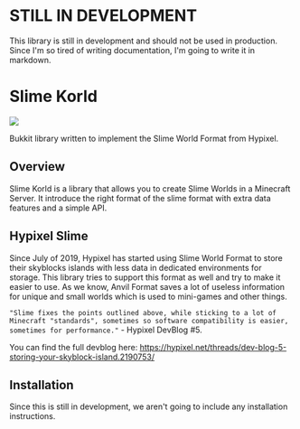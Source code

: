 # STILL IN DEVELOPMENT
This library is still in development and should not be used in production.
Since I'm so tired of writing documentation, I'm going to write it in markdown.

# Slime Korld
[![](https://jitpack.io/v/luiz-otavio/slime-korld.svg)](https://jitpack.io/#luiz-otavio/slime-korld)

Bukkit library written to implement the Slime World Format from Hypixel.

## Overview
Slime Korld is a library that allows you to create Slime Worlds in a Minecraft Server.
It introduce the right format of the slime format with extra data features and a simple API.

## Hypixel Slime
Since July of 2019, Hypixel has started using Slime World Format to store their skyblocks islands with less data in dedicated environments for storage.
This library tries to support this format as well and try to make it easier to use.
As we know, Anvil Format saves a lot of useless information for unique and small worlds which is used to mini-games and other things.

`"Slime fixes the points outlined above, while sticking to a lot of Minecraft "standards", sometimes so software compatibility is easier, sometimes for performance."` - Hypixel DevBlog #5.

You can find the full devblog here: https://hypixel.net/threads/dev-blog-5-storing-your-skyblock-island.2190753/

## Installation
Since this is still in development, we aren't going to include any installation instructions.
